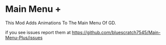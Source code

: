 # Main Menu +
 
This Mod Adds Animations To The Main Menu Of GD.

if you see issues report them at https://github.com/bluescratch7545/Main-Menu-Plus/issues